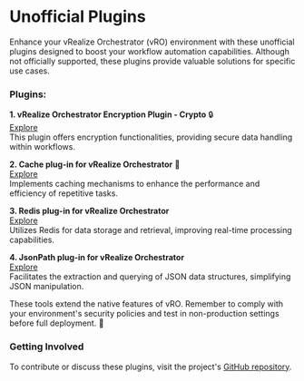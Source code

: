 # Unofficial Plugins

Enhance your vRealize Orchestrator (vRO) environment with these unofficial plugins designed to boost your workflow automation capabilities. Although not officially supported, these plugins provide valuable solutions for specific use cases.

### Plugins:

**1. vRealize Orchestrator Encryption Plugin - Crypto** 🔒  
[Explore](https://github.com/vmware/o11n-plugin-crypto)  
This plugin offers encryption functionalities, providing secure data handling within workflows.

**2. Cache plug-in for vRealize Orchestrator** 🚀  
[Explore](https://github.com/dimitrovvlado/o11n-plugin-cache)  
Implements caching mechanisms to enhance the performance and efficiency of repetitive tasks.

**3. Redis plug-in for vRealize Orchestrator**  
[Explore](https://github.com/dimitrovvlado/o11n-plugin-redis)  
Utilizes Redis for data storage and retrieval, improving real-time processing capabilities.

**4. JsonPath plug-in for vRealize Orchestrator**  
[Explore](https://cloudadvisors.net/2016/05/09/new-orchestrator-jsonpath-plugin/)  
Facilitates the extraction and querying of JSON data structures, simplifying JSON manipulation.

These tools extend the native features of vRO. Remember to comply with your environment's security policies and test in non-production settings before full deployment. 🌟

### Getting Involved

To contribute or discuss these plugins, visit the project's [GitHub repository](https://github.com/imtrinity94/vmware_vro/issues/new).